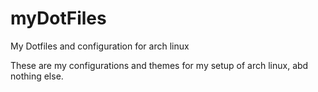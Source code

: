 # myDotFiles
My Dotfiles and configuration for arch linux

These are my configurations and themes for my setup of arch linux, abd nothing else.
